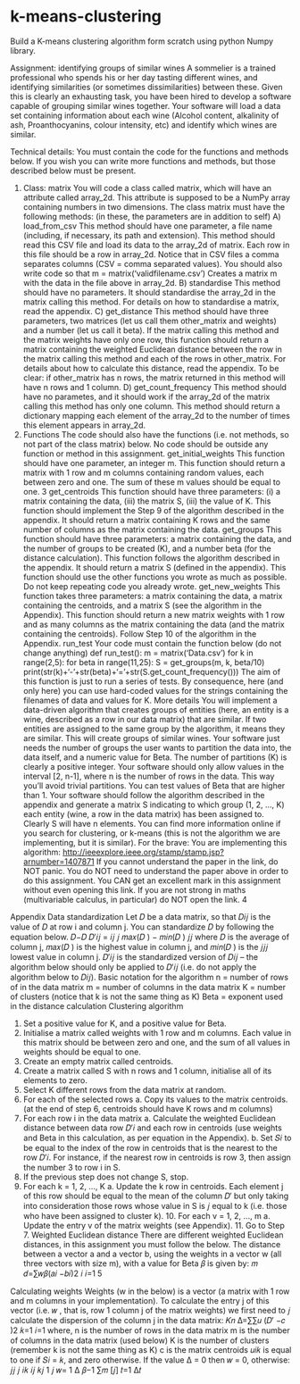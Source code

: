 # k-means-clustering
Build a K-means clustering algorithm form scratch using python Numpy library. 

Assignment: identifying groups of similar wines
A sommelier is a trained professional who spends his or her day tasting different wines, and identifying similarities (or sometimes dissimilarities) between these. Given this is clearly an exhausting task, you have been hired to develop a software capable of grouping similar wines together. Your software will load a data set containing information about each wine (Alcohol content, alkalinity of ash, Proanthocyanins, colour intensity, etc) and identify which wines are similar.

Technical details:
You must contain the code for the functions and methods below. If you wish you can write more functions and methods, but those described below must be present.
1) Class: matrix
 You will code a class called matrix, which will have an attribute called array_2d. This attribute is supposed to be a NumPy array containing numbers in two dimensions. The class matrix must have the following methods:
(in these, the parameters are in addition to self)
A) load_from_csv
This method should have one parameter, a file name (including, if necessary, its path and extension). This method should read this CSV file and load its data to the array_2d of matrix. Each row in this file should be a row in array_2d. Notice that in CSV files a comma separates columns (CSV = comma separated values).
You should also write code so that
m = matrix(‘validfilename.csv’)
Creates a matrix m with the data in the file above in array_2d.
B) standardise
This method should have no parameters. It should standardise the array_2d in the matrix calling this method. For details on how to standardise a matrix, read the appendix.
C) get_distance
This method should have three parameters, two matrices (let us call them other_matrix and weights) and a number (let us call it beta). If the matrix calling this method and the matrix weights have only one row, this function should return a matrix containing the weighted Euclidean distance between the row in the matrix calling this method and each of the rows in other_matrix. For details about how to calculate this distance, read the appendix.
To be clear: if other_matrix has n rows, the matrix returned in this method will have n rows and 1 column.
D) get_count_frequency
This method should have no parametes, and it should work if the array_2d of the matrix calling this method has only one column. This method should return a dictionary mapping each element of the array_2d to the number of times this element appears in array_2d.
2) Functions
The code should also have the functions (i.e. not methods, so not part of the class matrix) below. No code should be outside any function or method in this assignment.
get_initial_weights
This function should have one parameter, an integer m. This function should return a matrix with 1 row and m columns containing random values, each between zero and one. The sum of these m values should be equal to one.
 3
get_centroids
This function should have three parameters: (i) a matrix containing the data, (iii) the matrix S, (iii) the value of K. This function should implement the Step 9 of the algorithm described in the appendix. It should return a matrix containing K rows and the same number of columns as the matrix containing the data.
get_groups
This function should have three parameters: a matrix containing the data, and the number of groups to be created (K), and a number beta (for the distance calculation). This function follows the algorithm described in the appendix. It should return a matrix S (defined in the appendix). This function should use the other functions you wrote as much as possible. Do not keep repeating code you already wrote.
get_new_weights
This function takes three parameters: a matrix containing the data, a matrix containing the centroids, and a matrix S (see the algorithm in the Appendix). This function should return a new matrix weights with 1 row and as many columns as the matrix containing the data (and the matrix containing the centroids). Follow Step 10 of the algorithm in the Appendix.
run_test
Your code must contain the function below (do not change anything)
def run_test():
   m = matrix(‘Data.csv’)
   for k in range(2,5):
for beta in range(11,25):
S = get_groups(m, k, beta/10) print(str(k)+‘-’+str(beta)+‘=’+str(S.get_count_frequency()))
The aim of this function is just to run a series of tests. By consequence, here (and only here) you can use hard-coded values for the strings containing the filenames of data and values for K.
More details
You will implement a data-driven algorithm that creates groups of entities (here, an entity is a wine, described as a row in our data matrix) that are similar. If two entities are assigned to the same group by the algorithm, it means they are similar. This will create groups of similar wines. Your software just needs the number of groups the user wants to partition the data into, the data itself, and a numeric value for Beta.
The number of partitions (K) is clearly a positive integer. Your software should only allow values in the interval [2, n-1], where n is the number of rows in the data. This way you’ll avoid trivial partitions. You can test values of Beta that are higher than 1.
Your software should follow the algorithm described in the appendix and generate a matrix S indicating to which group (1, 2, ..., K) each entity (wine, a row in the data matrix) has been assigned to. Clearly S will have n elements.
You can find more information online if you search for clustering, or k-means (this is not the algorithm we are implementing, but it is similar).
For the brave:
You are implementing this algorithm: http://ieeexplore.ieee.org/stamp/stamp.jsp?arnumber=1407871 If you cannot understand the paper in the link, do NOT panic. You do NOT need to understand the paper above in order to do this assignment. You CAN get an excellent mark in this assignment without even opening this link. If you are not strong in maths (multivariable calculus, in particular) do NOT open the link.
 4

Appendix
Data standardization
Let 𝐷 be a data matrix, so that 𝐷𝑖𝑗 is the value of 𝐷 at row i and column j. You can standardize 𝐷 by following the equation below.
 𝐷−𝐷 𝐷′𝑖𝑗 = 𝑖𝑗 𝑗
 𝑚𝑎𝑥(𝐷 ) − 𝑚𝑖𝑛⁡(𝐷 ) 𝑗𝑗
where 𝐷 is the average of column j, 𝑚𝑎𝑥(𝐷 ) is the highest value in column j, and 𝑚𝑖𝑛⁡(𝐷 ) is the 𝑗𝑗𝑗
lowest value in column j. 𝐷′𝑖𝑗 is the standardized version of 𝐷𝑖𝑗 – the algorithm below should only be applied to 𝐷′𝑖𝑗 (i.e. do not apply the algorithm below to 𝐷𝑖𝑗).
Basic notation for the algorithm
n = number of rows of in the data matrix
m = number of columns in the data matrix
K = number of clusters (notice that k is not the same thing as K) Beta = exponent used in the distance calculation
Clustering algorithm
1. Set a positive value for K, and a positive value for Beta.
2. Initialise a matrix called weights with 1 row and m columns. Each value in this matrix should
be between zero and one, and the sum of all values in weights should be equal to one.
3. Create an empty matrix called centroids.
4. Create a matrix called S with n rows and 1 column, initialise all of its elements to zero.
5. Select K different rows from the data matrix at random.
6. For each of the selected rows
a. Copy its values to the matrix centroids.
(at the end of step 6, centroids should have K rows and m columns)
7. For each row i in the data matrix
a. Calculate the weighted Euclidean distance between data row 𝐷′𝑖 and each row in centroids (use weights and Beta in this calculation, as per equation in the Appendix).
b. Set 𝑆𝑖 to be equal to the index of the row in centroids that is the nearest to the row
𝐷′𝑖. For instance, if the nearest row in centroids is row 3, then assign the number 3 to
row i in S.
8. If the previous step does not change S, stop.
9. For each k = 1, 2, ..., K
a. Update the k row in centroids. Each element j of this row should be equal to the mean
of the column 𝐷′ but only taking into consideration those rows whose value in S is 𝑗
equal to k (i.e. those who have been assigned to cluster k). 10. For each v = 1, 2, ..., m
a. Update the entry v of the matrix weights (see Appendix). 11. Go to Step 7.
Weighted Euclidean distance
There are different weighted Euclidean distances, in this assignment you must follow the below. The distance between a vector a and a vector b, using the weights in a vector w (all three vectors with
size m), with a value for Beta 𝛽 is given by:
𝑚
𝑑=∑𝑤𝛽(𝑎𝑖 −𝑏𝑖)2 𝑖
   𝑖=1
5

Calculating weights
Weights (w in the below) is a vector (a matrix with 1 row and m columns in your implementation). To
calculate the entry j of this vector (i.e. 𝑤 , that is, row 1 column j of the matrix weights) we first need to 𝑗
calculate the dispersion of the column j in the data matrix:
𝐾𝑛
∆=∑∑𝑢 (𝐷′ −𝑐 )2
𝑘=1 𝑖=1
 where,
n is the number of rows in the data matrix
m is the number of columns in the data matrix (used below)
K is the number of clusters (remember k is not the same thing as K) c is the matrix centroids
𝑢𝑖𝑘 is equal to one if 𝑆𝑖 = 𝑘, and zero otherwise.
If the value ∆ = 0 then 𝑤 = 0, otherwise: 𝑗𝑗
𝑗
𝑖𝑘 𝑖𝑗 𝑘𝑗
1 𝑗
𝑤=
1 ∆ 𝛽−1
 ∑𝑚 [𝑗] 𝑡=1 ∆𝑡
